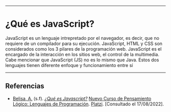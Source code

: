 ***
# ¿Qué es JavaScript?

JavaScript es un lenguaje intrepretado por el navegador, es decir, que no requiere de un compilador para su ejecución. JavaScript, HTML y CSS son considerados como los 3 pilares de la programación web. JavaScript es el encargado de la interacción en los sitios web, el control de la multimedia. Cabe mencionar que JavaScript (JS) no es lo mismo que Java. Estos dos lenguajes tienen diferente enfoque y funcionamiento entre sí

---
## Referencias

- [Belisa, A.](https://platzi.com/profesores/anabelisam_/) (s.f). [*¿Qué es Javascript?*](https://platzi.com/clases/3223-pensamiento-logico-lenguajes/50706-que-es-javascript/) [Nuevo Curso de Pensamiento Lógico: Lenguajes de Programación](https://platzi.com/cursos/pensamiento-logico-lenguajes/). [Platzi](https://www.platzi.com/home). [Consultado el 17/08/2022].